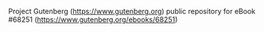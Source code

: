 Project Gutenberg (https://www.gutenberg.org) public repository for
eBook #68251 (https://www.gutenberg.org/ebooks/68251)
